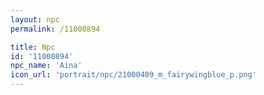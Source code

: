 ```yaml
---
layout: npc
permalink: /11000894

title: Npc
id: '11000894'
npc_name: 'Aina'
icon_url: 'portrait/npc/21000409_m_fairywingblue_p.png'
---
```

